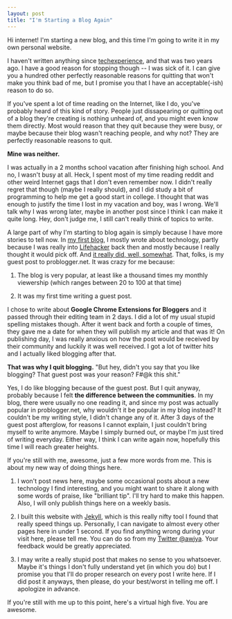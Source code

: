 ```yaml
---
layout: post
title: "I'm Starting a Blog Again"
---
```


Hi internet! I'm starting a new blog, and this time I'm going to write it in my own personal website.


I haven't written anything since [techexperience](http://techexperience.net "TechExperience -Dead Link Ahead"), and that was two years ago. I have a good reason for stopping though -- I was sick of it. I can give you a hundred other perfectly reasonable reasons for quitting that won't make you think bad of me, but I promise you that I have an acceptable(-ish) reason to do so.


If you've spent a lot of time reading on the Internet, like I do, you've probably heard of this kind of story. People just dissapearing or quitting out of a blog they're creating is nothing unheard of, and you might even know them directly. Most would reason that they quit because they were busy, or maybe because their blog wasn't reaching people, and why not? They are perfectly reasonable reasons to quit.

**Mine was neither.**

I was actually in a 2 months school vacation after finishing high school. And no, I wasn't busy at all. Heck, I spent most of my time reading reddit and other weird Internet gags that I don't even remember now. I didn't really regret that though (maybe I really should), and I did study a bit of programming to help me get a good start in college. I thought that was enough to justify the time I lost in my vacation and boy, was I wrong. We'll talk why I was wrong later, maybe in another post since I think I can make it quite long. Hey, don't judge me, I still can't really think of topics to write.



A large part of why I'm starting to blog again is simply because I have more stories to tell now. In [my first blog](http://techexperience.net "TechExperience -Dead Link Ahead"), I mostly wrote about technology, partly because I was really into [Lifehacker](http://lifehacker.com) back then and mostly because I really thought it would pick off. And [it really did, well, somewhat](http://www.problogger.net/archives/2012/06/22/top-5-google-chrome-extensions-for-bloggers/). That, folks, is my guest post to problogger.net. It was crazy for me because:

1. The blog is very popular, at least like a thousand times my monthly viewership (which ranges between 20 to 100 at that time)

2. It was my first time writing a guest post.


I chose to write about **Google Chrome Extensions for Bloggers** and it passed through their editing team in 2 days. I did a lot of my usual stupid spelling mistakes though. After it went back and forth a couple of times, they gave me a date for when they will publish my article and that was it! On publishing day, I was really anxious on how the post would be received by their community and luckily it was well received. I got a lot of twitter hits and I actually liked blogging after that.

**That was why I quit blogging.**
"But hey, didn't you say that you like blogging? That guest post was your reason? F#@k this shit."

Yes, I do like blogging because of the guest post. But I quit anyway, probably because I felt **the difference between the communities**. In my blog, there were usually no one reading it, and since my post was actually popular in problogger.net, why wouldn't it be popular in my blog instead? It couldn't be my writing style, I didn't change any of it. After 3 days of the guest post afterglow, for reasons I cannot explain, I just couldn't bring myself to write anymore. Maybe I simply burned out, or maybe I'm just tired of writing everyday. Either way, I think I can write again now, hopefully this time I will reach greater heights.

If you're still with me, awesome, just a few more words from me. This is about my new way of doing things here.
 
1. I won't post news here, maybe some occasional posts about a new technology I find interesting, and you might want to share it along with some words of praise, like "brilliant tip". I'll try hard to make this happen. Also, I will only publish things here on a weekly basis.

2. I built this website with [Jekyll](http://jekyllrb.com), which is this really nifty tool I found that really speed things up. Personally, I can navigate to almost every other pages here in under 1 second. If you find anything wrong during your visit here, please tell me.
You can do so from my [Twitter @awjya](https://twitter.com/awjya). Your feedback would be greatly appreciated.

3. I may write a really stupid post that makes no sense to you whatsoever. Maybe it's things I don't fully understand yet (in which you do) but I promise you that I'll do proper research on every post I write here. If I did post it anyways, then please, do your best/worst in telling me off. I apologize in advance.

If you're still with me up to this point, here's a virtual high five. You are awesome.

